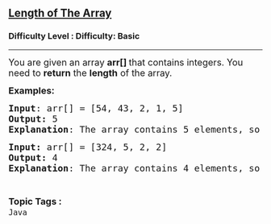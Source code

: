 <h2><a href="https://www.geeksforgeeks.org/problems/length-of-the-array/1?page=7&category=Java&sortBy=submissions">Length of The Array</a></h2><h3>Difficulty Level : Difficulty: Basic</h3><hr><div class="problems_problem_content__Xm_eO"><p><span style="font-size: 18px;">You are given an array <strong>arr[] </strong>that contains integers. You need to <strong>return</strong> the <strong>length</strong> of the array.</span></p>
<p><span style="font-size: 18px;"><strong>Examples:</strong></span></p>
<pre><span style="font-size: 18px;"><strong>Input</strong>: arr[] = [54, 43, 2, 1, 5]
<strong>Output:</strong> 5
<strong>Explanation</strong>: The array contains 5 elements, so its length is 5.</span></pre>
<pre><span style="font-size: 18px;"><strong>Input: </strong>arr[] = [324, 5, 2, 2]
<strong>Output: </strong>4
<strong>Explanation</strong>: The array contains 4 elements, so its length is 4.
</span></pre></div><br><p><span style=font-size:18px><strong>Topic Tags : </strong><br><code>Java</code>&nbsp;